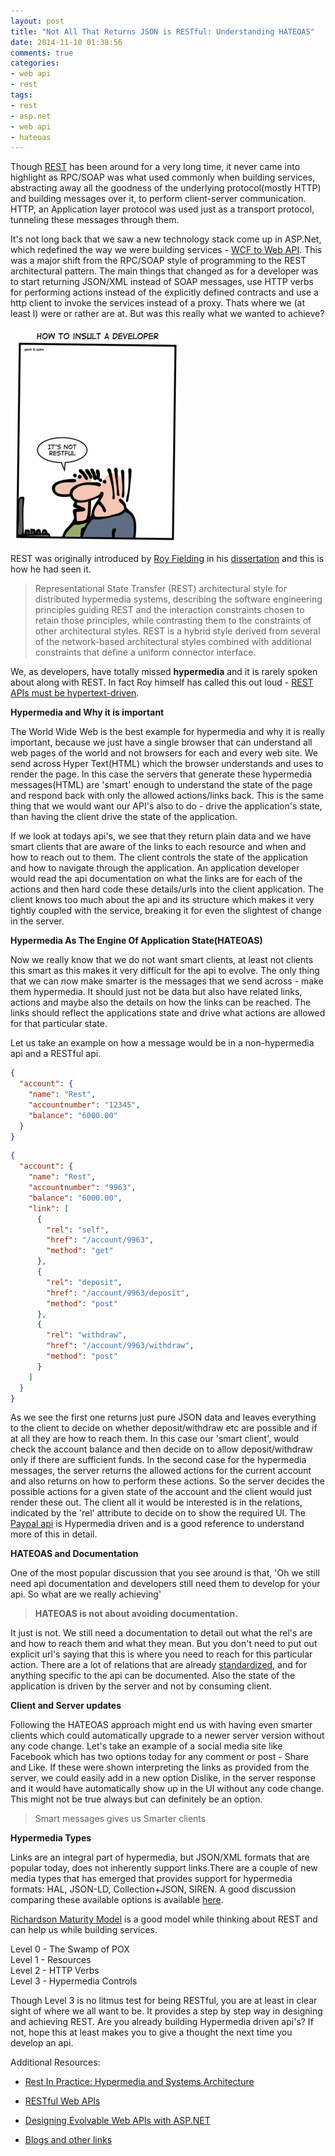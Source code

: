 ```yaml
---
layout: post
title: "Not All That Returns JSON is RESTful: Understanding HATEOAS"
date: 2014-11-10 01:38:56 
comments: true
categories:
- web api
- rest
tags:
- rest
- asp.net
- web api
- hateoas 
---
```



Though [REST](http://en.wikipedia.org/wiki/Representational_state_transfer) has been around for a very long time, it never came into highlight as RPC/SOAP was what used commonly when building services, abstracting away all the goodness of the underlying protocol(mostly HTTP) and building messages over it, to perform client-server communication. HTTP, an Application layer protocol was used just as a transport protocol, tunneling these messages through them. 

It's not long back that we saw a new technology stack come up in ASP.Net, which redefined the way we were building services - [WCF to Web API](http://www.rahulpnath.com/blog/wcf-to-asp-net-web-api/). This was a major shift from the RPC/SOAP style of programming to the REST architectural pattern. The main things that changed as for a developer was to start returning JSON/XML instead of SOAP messages, use HTTP verbs for performing actions instead of the explicitly defined contracts and use a http client to invoke the services instead of a proxy. Thats where we (at least I) were or rather are at. But was this really what we wanted to achieve?

<a href="http://geek-and-poke.com/geekandpoke/2013/6/14/insulting-made-easy" class="center" title="It's not RESTful, Image by geekandpoke"><img src="/images/not_restful.png" class="center" alt="It's not RESTful, Image by geekandpoke"></a> 

REST was originally introduced by [Roy Fielding](http://roy.gbiv.com/) in his [dissertation](http://www.ics.uci.edu/~fielding/pubs/dissertation/top.htm)  and this is how he had seen it.

> Representational State Transfer (REST) architectural style for distributed hypermedia systems, describing the software engineering principles guiding REST and the interaction constraints chosen to retain those principles, while contrasting them to the constraints of other architectural styles. REST is a hybrid style derived from several of the network-based architectural styles combined with additional constraints that define a uniform connector interface.

We, as developers, have totally missed **hypermedia** and it is rarely spoken about along with REST. In fact Roy himself has called this out loud - [REST APIs must be hypertext-driven](http://roy.gbiv.com/untangled/2008/rest-apis-must-be-hypertext-driven).

**Hypermedia and Why it is important**   
  
The World Wide Web is the best example for hypermedia and why it is really important, because we just have a single browser that can understand all web pages of the world and not browsers for each and every web site. We send across Hyper Text(HTML) which the browser understands and uses to render the page. In this case the servers that generate these hypermedia messages(HTML) are 'smart' enough to understand the state of the page and respond back with only the allowed actions/links back. This is the same thing that we would want our API's also to do - drive the application's state, than having the client drive the state of the application.

If we look at todays api's, we see that they return plain data and we have smart clients that are aware of the links to each resource and when and how to reach out to them. The client controls the state of the application and how to navigate through the application. An application developer would read the api documentation on what the links are for each of the actions and then hard code these details/urls into the client application. The client knows too much about the api and its structure which makes it very tightly coupled with the service, breaking it for even the slightest of change in the server. 

**Hypermedia As The Engine Of Application State(HATEOAS)**   
  
Now we really know that we do not want smart clients, at least not clients this smart as this makes it very difficult for the api to evolve. The only thing that we can now make smarter is the messages that we send across - make them hypermedia. It should just not be data but also have related links, actions and maybe also the details on how the links can be reached. The links should reflect the applications state and drive what actions are allowed for that particular state.

Let us take an example on how a message would be in a non-hypermedia api and a RESTful api.

``` json Smart Client Messages
{
  "account": {
    "name": "Rest",
    "accountnumber": "12345",
    "balance": "6000.00"
  }
}
```

``` json HATEOAS Messages
{
  "account": {
    "name": "Rest",
    "accountnumber": "9963",
    "balance": "6000.00",
    "link": [
      {
        "rel": "self",
        "href": "/account/9963",
        "method": "get"
      },
      {
        "rel": "deposit",
        "href": "/account/9963/deposit",
        "method": "post"
      },
      {
        "rel": "withdraw",
        "href": "/account/9963/withdraw",
        "method": "post"
      }
    ]
  }
}
```

As we see the first one returns just pure JSON data and leaves everything to the client to decide on whether deposit/withdraw etc are possible  and if at all they are how to reach them. In this case our 'smart client', would check the account balance and then decide on to allow deposit/withdraw only if there are sufficient funds. In the second case for the hypermedia messages, the server returns the allowed actions for the current account and also returns on how to perform these actions. So the server decides the possible actions for a given state of the account and the client would just render these out. The client all it would be interested is in the relations, indicated by the 'rel' attribute to decide on to show the required UI. The [Paypal api](https://developer.paypal.com/docs/integration/direct/paypal-rest-payment-hateoas-links/) is Hypermedia driven and is a good reference to understand more of this in detail.

**HATEOAS and Documentation**

One of the most popular discussion that you see around is that, 'Oh we still need api documentation and developers still need them to develop for your api. So what are we really achieving' 
> **HATEOAS is not about avoiding documentation.**

It just is not. We still need a documentation to detail out what the rel's are and how to reach them and what they mean. But you don't need to put out explicit url's saying that this is where you need to reach for this particular action. There are a lot of relations that are already [standardized](http://www.iana.org/assignments/link-relations/link-relations.xhtml), and for anything specific to the api can be documented. Also the state of the application is driven by the server and not by consuming client. 

**Client and Server updates**

Following the HATEOAS approach might end us with having even smarter clients which could automatically upgrade to a newer server version without any code change. Let's take an example of a social media site like Facebook which has two options today for any comment or post - Share and Like. If these were shown interpreting the links as provided from the server, we could easily add in a new option Dislike, in the server response and it would have automatically show up in the UI without any code change. This might not be true always but can definitely be an option.
>Smart messages gives us Smarter clients

**Hypermedia Types**

Links are an integral part of hypermedia, but JSON/XML formats that are popular today, does not inherently support links.There are a couple of new media types that has emerged that provides support for hypermedia formats: HAL, JSON-LD, Collection+JSON, SIREN. A good discussion comparing these available options is available [here](http://sookocheff.com/posts/2014-03-11-on-choosing-a-hypermedia-format/).

[Richardson Maturity Model](http://martinfowler.com/articles/richardsonMaturityModel.html) is a good model while thinking about REST and can help us while building services.

Level 0 - The Swamp of POX   
Level 1 - Resources   
Level 2 - HTTP Verbs  
Level 3 - Hypermedia Controls    

Though Level 3 is no litmus test for being RESTful, you are at least in clear sight of where we all want to be. It provides a step by step way in designing and achieving REST. Are you already building Hypermedia driven api's? If not, hope this at least makes you to give a thought the next time you develop an api.

Additional Resources:   


- [Rest In Practice: Hypermedia and Systems Architecture ](http://www.amazon.com/gp/product/0596805829/ref=as_li_tl?ie=UTF8&camp=1789&creative=390957&creativeASIN=0596805829&linkCode=as2&tag=rahulpnath-20&linkId=DWVB6DWLT4IA2H3E)   


- [RESTful Web APIs](http://www.amazon.com/gp/product/1449358063/ref=as_li_tl?ie=UTF8&camp=1789&creative=390957&creativeASIN=1449358063&linkCode=as2&tag=rahulpnath-20&linkId=QVBLKISYQTJ7HY2R)   


- [Designing Evolvable Web APIs with ASP.NET](http://www.amazon.com/gp/product/1449337716/ref=as_li_tl?ie=UTF8&camp=1789&creative=390957&creativeASIN=1449337716&linkCode=as2&tag=rahulpnath-20&linkId=TD7FYXTI77G4P2GF)  


- [Blogs and other links](https://delicious.com/rahulpnath/hypermedia)
<a href="http://www.codeproject.com" style="display:none" rel="tag">CodeProject</a>